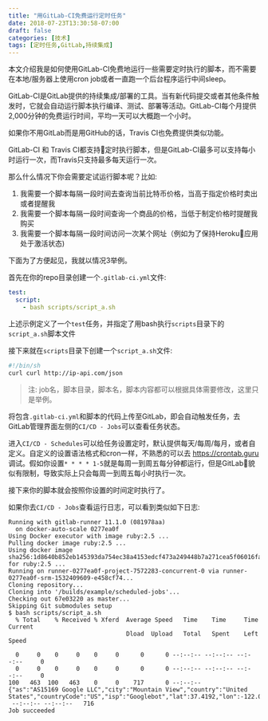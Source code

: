 ```yaml
---
title: "用GitLab-CI免费运行定时任务"
date: 2018-07-23T13:30:58-07:00
draft: false
categories: [技术]
tags: [定时任务,GitLab,持续集成]
---
```


本文介绍我是如何使用GitLab-CI免费地运行一些需要定时执行的脚本，而不需要在本地/服务器上使用cron job或者一直跑一个后台程序运行中间sleep。

<!--more-->

GitLab-CI是GitLab提供的持续集成/部署的工具。当有新代码提交或者其他条件触发时，它就会自动运行脚本执行编译、测试、部署等活动。GitLab-CI每个月提供2,000分钟的免费运行时间，平均一天可以大概跑一个小时。

如果你不用GitLab而是用GitHub的话，Travis CI也免费提供类似功能。

GitLab-CI 和 Travis CI都支持定时执行脚本，但是GitLab-CI最多可以支持每小时运行一次，而Travis只支持最多每天运行一次。

那么什么情况下你会需要定试运行脚本呢？比如:

1. 我需要一个脚本每隔一段时间去查询当前比特币价格，当高于指定价格时卖出或者提醒我
2. 我需要一个脚本每隔一段时间查询一个商品的价格，当低于制定价格时提醒我购买
3. 我需要一个脚本每隔一段时间访问一次某个网址（例如为了保持Heroku应用处于激活状态)

下面为了方便起见，我就以情况3举例。

首先在你的repo目录创建一个`.gitlab-ci.yml`文件:

```yml
test:
  script:
    - bash scripts/script_a.sh
```

上述示例定义了一个`test`任务，并指定了用bash执行`scripts`目录下的`script_a.sh`脚本文件

接下来就在`scripts`目录下创建一个`script_a.sh`文件:

```sh
#!/bin/sh
curl curl http://ip-api.com/json
```

> 注: job名，脚本目录，脚本名，脚本内容都可以根据具体需要修改，这里只是举例。

将包含`.gitlab-ci.yml`和脚本的代码上传至GitLab，即会自动触发任务，去GitLab管理界面左侧的`CI/CD - Jobs`可以查看任务状态。

进入`CI/CD - Schedules`可以给任务设置定时，默认提供每天/每周/每月，或者自定义。自定义的设置语法格式和cron一样，不熟悉的可以去 https://crontab.guru 调试。假如你设置`* * * * 1-5`就是每周一到周五每分钟都运行，但是GitLab貌似有限制，导致实际上只会每周一到周五每小时执行一次。

接下来你的脚本就会按照你设置的时间定时执行了。

如果你去`CI/CD - Jobs`查看运行日志，可以看到类似如下日志:

```shell
Running with gitlab-runner 11.1.0 (081978aa)
  on docker-auto-scale 0277ea0f
Using Docker executor with image ruby:2.5 ...
Pulling docker image ruby:2.5 ...
Using docker image sha256:1d8640b852eb145393da754ec38a4153edcf473a249448b7a271cea5f06016fa for ruby:2.5 ...
Running on runner-0277ea0f-project-7572283-concurrent-0 via runner-0277ea0f-srm-1532409609-e458cf74...
Cloning repository...
Cloning into '/builds/example/scheduled-jobs'...
Checking out 67e03220 as master...
Skipping Git submodules setup
$ bash scripts/script_a.sh
  % Total    % Received % Xferd  Average Speed   Time    Time     Time  Current
                                 Dload  Upload   Total   Spent    Left  Speed

  0     0    0     0    0     0      0      0 --:--:-- --:--:-- --:--:--     0
  0     0    0     0    0     0      0      0 --:--:-- --:--:-- --:--:--     0
100   463  100   463    0     0    717      0 --:--:--
{"as":"AS15169 Google LLC","city":"Mountain View","country":"United States","countryCode":"US","isp":"Googlebot","lat":37.4192,"lon":-122.0574,"org":"Googlebot","query":"66.249.64.149","region":"CA","regionName":"California","status":"success","timezone":"America/Los_Angeles","zip":"94043"}
 --:--:-- --:--:--   716
Job succeeded
```